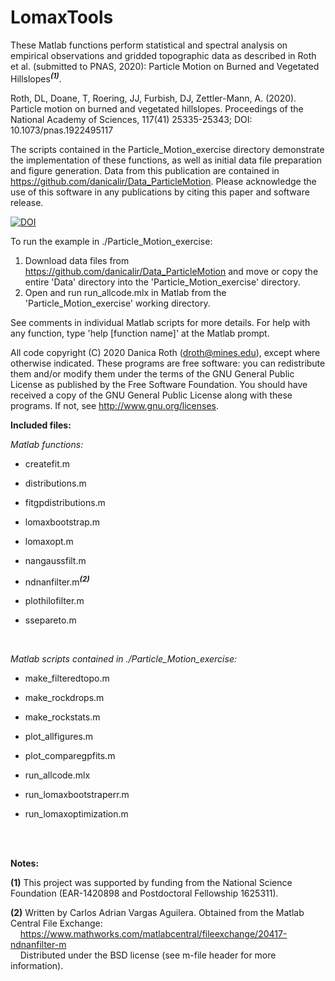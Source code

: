# LomaxTools

These Matlab functions perform statistical and spectral analysis on empirical observations and gridded topographic data as described in Roth et al. (submitted to PNAS, 2020): Particle Motion on Burned and Vegetated Hillslopes<sup><b><i>(1)</i></b></sup>. 

Roth, DL, Doane, T, Roering, JJ, Furbish, DJ, Zettler-Mann, A. (2020). Particle motion on burned and vegetated hillslopes. Proceedings of the National Academy of Sciences, 117(41) 25335-25343; DOI: 10.1073/pnas.1922495117

The scripts contained in the Particle_Motion_exercise directory demonstrate the implementation of these functions, as well as initial data file preparation and figure generation. Data from this publication are contained in https://github.com/danicalir/Data_ParticleMotion. Please acknowledge the use of this software in any publications by citing this paper and software release.

[![DOI](https://zenodo.org/badge/281159851.svg)](https://zenodo.org/badge/latestdoi/281159851)



To run the example in ./Particle_Motion_exercise:
1) Download data files from https://github.com/danicalir/Data_ParticleMotion and move or copy the entire 'Data' directory into the 'Particle_Motion_exercise' directory.
2) Open and run run_allcode.mlx in Matlab from the 'Particle_Motion_exercise' working directory.

See comments in individual Matlab scripts for more details. For help with any function, type 'help [function name]' at the Matlab prompt.

All code copyright (C) 2020 Danica Roth (droth@mines.edu), except where otherwise indicated. These programs are free software: you can redistribute them and/or modify them under the terms of the GNU General Public License as published by the Free Software Foundation. You should have received a copy of the GNU General Public License along with these programs. If not, see http://www.gnu.org/licenses.


<b>Included files:</b>

<i>Matlab functions:</i>

- createfit.m

- distributions.m

- fitgpdistributions.m

- lomaxbootstrap.m 

- lomaxopt.m

- nangaussfilt.m

- ndnanfilter.m<sup><b><i>(2)</i></b></sup>

- plothilofilter.m

- ssepareto.m


<br>


<i>Matlab scripts contained in ./Particle_Motion_exercise:</i>

- make_filteredtopo.m

- make_rockdrops.m

- make_rockstats.m

- plot_allfigures.m

- plot_comparegpfits.m

- run_allcode.mlx
  
- run_lomaxbootstraperr.m
  
- run_lomaxoptimization.m


<br>
<br>

<b>Notes:</b>

<b>(1)</b> This project was supported by funding from the National Science Foundation (EAR-1420898 and Postdoctoral Fellowship 1625311).

<b>(2)</b> Written by Carlos Adrian Vargas Aguilera. Obtained from the Matlab Central File Exchange:
<br>
&nbsp;&nbsp;&nbsp;&nbsp;https://www.mathworks.com/matlabcentral/fileexchange/20417-ndnanfilter-m
<br>
&nbsp;&nbsp;&nbsp;&nbsp;Distributed under the BSD license (see m-file header for more information).
